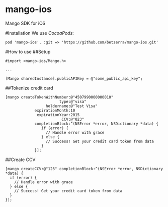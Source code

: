 mango-ios
=========

Mango SDK for iOS

#Installation
We use _CocoaPods_:

```
pod 'mango-ios', :git => 'https://github.com/betzerra/mango-ios.git'
```

#How to use
##Setup
```objc
#import <mango-ios/Mango.h>

...

[Mango sharedInstance].publicAPIKey = @"some_public_api_key";
```

##Tokenize credit card
```objc
[mango createTokenWithNumber:@"4507990000000010"
                        type:@"visa"
                  holdername:@"Test Visa"
             expirationMonth:10
              expirationYear:2015
                         CCV:@"023"
             completionBlock:^(NSError *error, NSDictionary *data) {
                if (error) {
                  // Handle error with grace 
                } else {
                  // Success! Get your credit card token from data
                }
             }];
```

##Create CCV
```objc
[mango createCCV:@"123" completionBlock:^(NSError *error, NSDictionary *data) {
  if (error) {
    // Handle error with grace 
  } else {
    // Success! Get your credit card token from data
  }
}];
```
